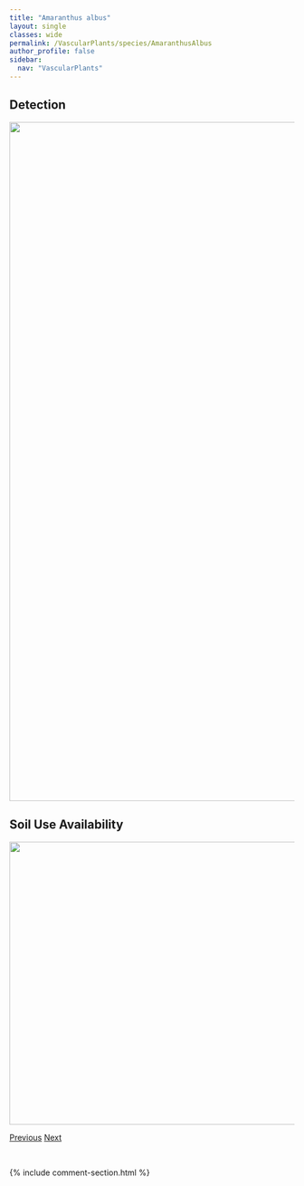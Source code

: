 ```yaml
---
title: "Amaranthus albus"
layout: single
classes: wide
permalink: /VascularPlants/species/AmaranthusAlbus
author_profile: false
sidebar:
  nav: "VascularPlants"
---
```


<h2>Detection</h2>

<a href="https://drive.google.com/uc?export=view&id=1dAOJQ0qL4_pVOqj2J3LnfI_-5ypxL3T1">
<img src="https://drive.google.com/uc?export=view&id=1dAOJQ0qL4_pVOqj2J3LnfI_-5ypxL3T1" height = "1200" width = "800">
</a>


<h2>Soil Use Availability</h2>

<a href="https://drive.google.com/uc?export=view&id=1tmwKdND-XrlYwy7aauNVuotYLz-ui7Cm">
<img src="https://drive.google.com/uc?export=view&id=1tmwKdND-XrlYwy7aauNVuotYLz-ui7Cm" height = "500" width = "1000">
</a>


<a href="/DevelopmentWebsite/VascularPlants/species/Amaranthus" class="pagination--pager" title="Amaranthus">Previous</a> <a href="/DevelopmentWebsite/VascularPlants/species/AmaranthusBlitoides" class="pagination--pager" title="Amaranthus blitoides">Next</a>

<p>&nbsp;</p>

{% include comment-section.html %}
